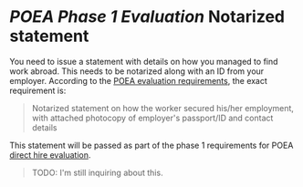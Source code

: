 # _POEA Phase 1 Evaluation_ Notarized statement

You need to issue a statement with details on how you managed to find work abroad. This needs to be notarized along with an ID from your employer. According to the [POEA evaluation requirements](./evaluation_requirements.md), the exact requirement is:

> Notarized statement on how the worker secured his/her employment, with attached photocopy of employer's passport/ID and contact details

This statement will be passed as part of the phase 1 requirements for POEA [direct hire evaluation](./direct_hire_evaluation.md).

> TODO: I'm still inquiring about this.

<br>
